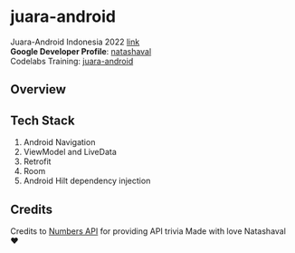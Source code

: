 # juara-android

Juara-Android Indonesia 2022 [link](https://gdg.community.dev/events/details/google-gdg-jakarta-presents-info-session-juaraandroid-season-1/)  
**Google Developer Profile**: [natashaval](https://developers.google.com/profile/u/natashaval)  
Codelabs Training: [juara-android](https://github.com/natashaval/juara-android)  

## Overview

## Tech Stack
1. Android Navigation
2. ViewModel and LiveData
3. Retrofit
4. Room
5. Android Hilt dependency injection

## Credits
Credits to [Numbers API](http://numbersapi.com/) for providing API trivia
Made with love Natashaval ❤️